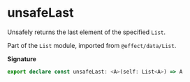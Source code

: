 # unsafeLast

Unsafely returns the last element of the specified `List`.

Part of the `List` module, imported from `@effect/data/List`.

**Signature**

```ts
export declare const unsafeLast: <A>(self: List<A>) => A
```
